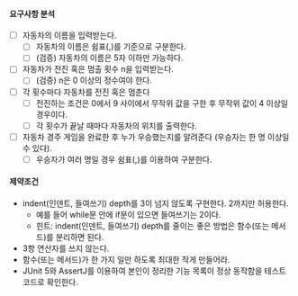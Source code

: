 #### 요구사항 분석
- [ ] 자동차의 이름을 입력받는다.
  - [ ] 자동차의 이름은 쉼표(,)를 기준으로 구분한다.
  - [ ] (검증) 자동차의 이름은 5자 이하만 가능하다.
- [ ] 자동차가 전진 혹은 멈출 횟수 n을 입력받는다.
  - [ ] (검증) n은 0 이상의 정수여야 한다.
- [ ] 각 횟수마다 자동차를 전진 혹은 멈춘다
  - [ ] 전진하는 조건은 0에서 9 사이에서 무작위 값을 구한 후 무작위 값이 4 이상일 경우이다.
  - [ ] 각 횟수가 끝날 때마다 자동차의 위치를 출력한다.
- [ ] 자동차 경주 게임을 완료한 후 누가 우승했는지를 알려준다 (우승자는 한 명 이상일 수 있다).
  - [ ] 우승자가 여러 명일 경우 쉼표(,)를 이용하여 구분한다.

#### 제약조건
- indent(인덴트, 들여쓰기) depth를 3이 넘지 않도록 구현한다. 2까지만 허용한다.
  - 예를 들어 while문 안에 if문이 있으면 들여쓰기는 2이다.
  - 힌트: indent(인덴트, 들여쓰기) depth를 줄이는 좋은 방법은 함수(또는 메서드)를 분리하면 된다.
- 3항 연산자를 쓰지 않는다.
- 함수(또는 메서드)가 한 가지 일만 하도록 최대한 작게 만들어라.
- JUnit 5와 AssertJ를 이용하여 본인이 정리한 기능 목록이 정상 동작함을 테스트 코드로 확인한다.
